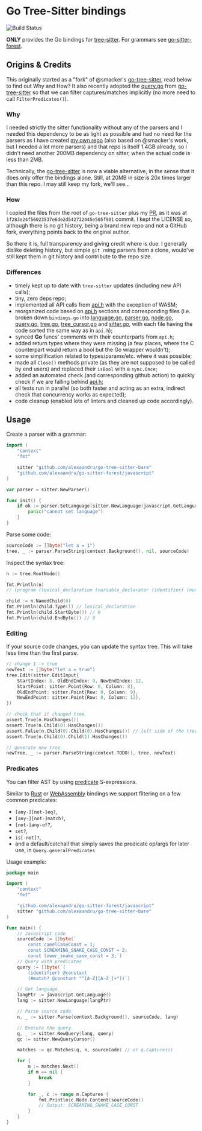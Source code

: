 # Go Tree-Sitter bindings

![Build Status](https://github.com/alexaandru/go-tree-sitter-bare/actions/workflows/ci.yml/badge.svg)

**ONLY** provides the Go bindings for [tree-sitter](https://github.com/tree-sitter/tree-sitter).
For grammars see [go-sitter-forest](https://github.com/alexaandru/go-sitter-forest).

## Origins & Credits

This originally started as a "fork" of @smacker's [go-tree-sitter](https://github.com/smacker/go-tree-sitter),
read below to find out Why and How? It also recently adopted the
[query.go](https://github.com/tree-sitter/go-tree-sitter/blob/master/query.go)
from [go-tree-sitter](https://github.com/tree-sitter/go-tree-sitter)
so that we can filter captures/matches implicitly (no more need to
call `FilterPredicates()`).

### Why

I needed strictly the sitter functionality without any of the parsers and
I needed this dependency to be as light as possible and had no need for
the parsers as I have created [my own repo](https://github.com/alexaandru/go-sitter-forest)
(also based on @smacker's work, but I needed a lot more parsers) and that
repo is itself 1.4GB already, so I didn't need another 200MB dependency
on sitter, when the actual code is less than 2MB.

Technically, the [go-tree-sitter](https://github.com/tree-sitter/go-tree-sitter)
is now a viable alternative, in the sense that it does only offer the
bindings alone. Still, at 20MB in size is 20x times larger than this
repo. I may still keep my fork, we'll see...

### How

I copied the files from the root of `go-tree-sitter` plus my [PR](https://github.com/smacker/go-tree-sitter/pull/150),
as it was at `1f283e24f56023537e6de2d542732445e505f901` commit.
I kept the LICENSE so, although there is no git history, being a brand new
repo and not a GitHub fork, everything points back to the original author.

So there it is, full transparency and giving credit where is due. I generally
dislike deleting history, but simple `git rm`ing parsers from a clone, would've
still kept them in git history and contribute to the repo size.

### Differences

- timely kept up to date with `tree-sitter` updates (including new API calls);
- tiny, zero deps repo;
- implemented all API calls from [api.h](api.h) with the exception of WASM;
- reorganized code based on [api.h](api.h) sections and corresponding
  files (i.e. broken down `bindings.go` into [language.go](language.go),
  [parser.go](parser.go), [node.go](node.go), [query.go](query.go),
  [tree.go](tree.go), [tree_cursor.go](tree_cursor.go) and [sitter.go](sitter.go),
  with each file having the code sorted the same way as in `api.h`);
- synced **Go** funcs' comments with their counterparts from `api.h`;
- added return types where they were missing (a few places, where the C
  counterpart would return a bool but the Go wrapper wouldn't);
- some simplification related to types/params/etc. where it was possible;
- made all `Close()` methods private (as they are not supposed to be
  called by end users) and replaced their `isBool` with a `sync.Once`;
- added an automated check (and corresponding github action) to quickly
  check if we are falling behind [api.h](api.h);
- all tests run in parallel (so both faster and acting as an extra,
  indirect check that concurrency works as expected);
- code cleanup (enabled lots of linters and cleaned up code accordingly).

## Usage

Create a parser with a grammar:

```go
import (
	"context"
	"fmt"

	sitter "github.com/alexaandru/go-tree-sitter-bare"
	"github.com/alexaandru/go-sitter-forest/javascript"
)

var parser = sitter.NewParser()

func init() {
    if ok := parser.SetLanguage(sitter.NewLanguage(javascript.GetLanguage())); !ok {
        panic("cannot set language")
    }
}
```

Parse some code:

```go
sourceCode := []byte("let a = 1")
tree, _ := parser.ParseString(context.Background(), nil, sourceCode)
```

Inspect the syntax tree:

```go
n := tree.RootNode()

fmt.Println(n)
// (program (lexical_declaration (variable_declarator (identifier) (number))))

child := n.NamedChild(0)
fmt.Println(child.Type()) // lexical_declaration
fmt.Println(child.StartByte()) // 0
fmt.Println(child.EndByte()) // 9
```

### Editing

If your source code changes, you can update the syntax tree. This will take less time than the first parse.

```go
// change 1 -> true
newText := []byte("let a = true")
tree.Edit(sitter.EditInput{
    StartIndex: 8, OldEndIndex: 9, NewEndIndex: 12,
    StartPoint: sitter.Point{Row: 0, Column: 8},
    OldEndPoint: sitter.Point{Row: 0, Column: 9},
    NewEndPoint: sitter.Point{Row: 0, Column: 12},
})

// check that it changed tree
assert.True(n.HasChanges())
assert.True(n.Child(0).HasChanges())
assert.False(n.Child(0).Child(0).HasChanges()) // left side of the tree didn't change
assert.True(n.Child(0).Child(1).HasChanges())

// generate new tree
newTree, _ := parser.ParseString(context.TODO(), tree, newText)
```

### Predicates

You can filter AST by using [predicate](https://tree-sitter.github.io/tree-sitter/using-parsers#predicates) S-expressions.

Similar to [Rust](https://github.com/tree-sitter/tree-sitter/tree/master/lib/binding_rust) or [WebAssembly](https://github.com/tree-sitter/tree-sitter/blob/master/lib/binding_web) bindings we support filtering on a few common predicates:

- `[any-][not-]eq?`,
- `[any-][not-]match?`,
- `[not-]any-of?`,
- `set?`,
- `is[-not]?`,
- and a default/catchall that simply saves the predicate op/args for later use,
  in `Query.generalPredicates`

Usage example:

```go
package main

import (
	"context"
	"fmt"

	"github.com/alexaandru/go-sitter-forest/javascript"
	sitter "github.com/alexaandru/go-tree-sitter-bare"
)

func main() {
	// Javascript code
	sourceCode := []byte(`
		const camelCaseConst = 1;
		const SCREAMING_SNAKE_CASE_CONST = 2;
		const lower_snake_case_const = 3;`)
	// Query with predicates
	query := []byte(`(
		(identifier) @constant
		(#match? @constant "^[A-Z][A-Z_]+"))`)

	// Get language.
	langPtr := javascript.GetLanguage()
	lang := sitter.NewLanguage(langPtr)

	// Parse source code.
	n, _ := sitter.Parse(context.Background(), sourceCode, lang)

	// Execute the query.
	q, _ := sitter.NewQuery(lang, query)
	qc := sitter.NewQueryCursor()

	matches := qc.Matches(q, n, sourceCode) // or q.Captures()

	for {
		m := matches.Next()
		if m == nil {
			break
		}

		for _, c := range m.Captures {
			fmt.Println(c.Node.Content(sourceCode))
			// Output: SCREAMING_SNAKE_CASE_CONST
		}
	}
}
```
